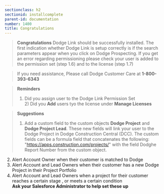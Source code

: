 ```yaml
---
sectionclass: h2
sectionid: installcomplete
parent-id: documentation
number: 1400
title: Congratulations 
---
```


> **Congratulations** Dodge Link should be successfully installed.  The first indication whether Dodge Link is setup correctly is if the search parameters appear when you click on Dodge Prospecting.  If you get an error  regarding permissioning please check your user is added to the permission set (step 1.6) and to the license (step 1.7)  

> If you need assistance, Please call Dodge Customer Care at **1-800-393-6343**

>**Reminders**
 >1) Did you assign user to the Dodge Link Permission Set
<br />2) Did you **Add** users tyo the license under **Manage Licenses**
 
 >**Suggestions** <br>
 >1)  Add a custom field to the custom objects **Dodge Project** and **Dodge Project Lead**.  These new fields will link your user to the Dodge Project in Dodge Construction Central (DCC).  The custom fields can be a formula field that concatenates the following: "https://apps.construction.com/projects/" with the  field Dodghe Report Number from the custom object.  <br>
 2)  Alert Account Owner when their customer is matched to Dodge <br>
 3)  Alert Account and Lead Owners when their customer has a new Dodge Project in their Project Portfolio<br>
 4)  Alert Account and Lead Owners when a project for their customer reaches a certain stage , or meets a certain condition<br>
 **Ask your Salesforce Administrator to help set these up**
 



